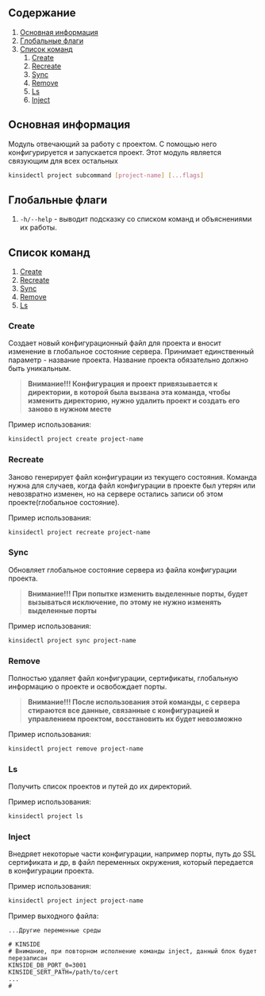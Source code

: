 ## Содержание

1. [Основная информация](#Основная_информация)
2. [Глобальные флаги](#Глобальные_флаги)
3. [Список команд](#Список_команд)
   1. [Create](#Create)
   2. [Recreate](#Recreate)
   3. [Sync](#Sync)
   4. [Remove](#Remove)
   5. [Ls](#Ls)
   6. [Inject](#Inject)

## Основная информация

Модуль отвечающий за работу с проектом. С помощью него конфигурируется и запускается проект. Этот модуль является связующим для всех остальных

```bash
kinsidectl project subcommand [project-name] [...flags]
```

## Глобальные флаги

1. `-h/--help` - выводит подсказку со списком команд и объяснениями их работы.

## Список команд

1. [Create](#Create)
2. [Recreate](#Recreate)
3. [Sync](#Sync)
4. [Remove](#Remove)
5. [Ls](#Ls)

### Create

Создает новый конфигурационный файл для проекта и вносит изменение в глобальное состояние сервера. Принимает единственный параметр - название проекта. Название проекта обязательно должно быть уникальным.

> **Внимание!!! Конфигурация и проект привязывается к директории, в которой была вызвана эта команда, чтобы изменить директорию, нужно удалить проект и создать его заново в нужном месте**

Пример использования:

```bash
kinsidectl project create project-name
```

### Recreate

Заново генерирует файл конфигурации из текущего состояния. Команда нужна для случаев, когда файл конфигурации в проекте был утерян или невозвратно изменен, но на сервере остались записи об этом проекте(глобальное состояние).

Пример использования:

```bash
kinsidectl project recreate project-name
```

### Sync

Обновляет глобальное состояние сервера из файла конфигурации проекта.

> **Внимание!!! При попытке изменить выделенные порты, будет вызываться исключение, по этому не нужно изменять выделенные порты**

Пример использования:

```bash
kinsidectl project sync project-name
```

### Remove

Полностью удаляет файл конфигурации, сертификаты, глобальную информацию о проекте и освобождает порты.

> **Внимание!!! После использования этой команды, с сервера стираются все данные, связанные с конфигурацией и управлением проектом, восстановить их будет невозможно**

Пример использования:

```bash
kinsidectl project remove project-name
```

### Ls

Получить список проектов и путей до их директорий.

Пример использования:

```bash
kinsidectl project ls
```

### Inject

Внедряет некоторые части конфигурации, например порты, путь до SSL сертификата и др, в файл переменных окружения, который передается в конфигурации проекта.

Пример использования:

```bash
kinsidectl project inject project-name
```

Пример выходного файла:

```properties
...Другие переменные среды

# KINSIDE
# Внимание, при повторном исполнение команды inject, данный блок будет перезаписан
KINSIDE_DB_PORT_0=3001
KINSIDE_SERT_PATH=/path/to/cert
...
#
```
